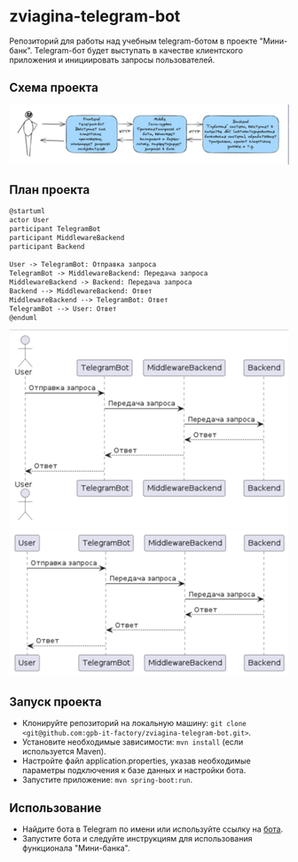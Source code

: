# zviagina-telegram-bot
Репозиторий для работы над учебным telegram-ботом в проекте "Мини-банк". Telegram-бот будет выступать в качестве клиентского приложения и инициировать запросы пользователей. 

## Схема проекта

![img.png](img.png)

## План проекта

```plantuml
@startuml
actor User
participant TelegramBot
participant MiddlewareBackend
participant Backend

User -> TelegramBot: Отправка запроса
TelegramBot -> MiddlewareBackend: Передача запроса
MiddlewareBackend -> Backend: Передача запроса
Backend --> MiddlewareBackend: Ответ
MiddlewareBackend --> TelegramBot: Ответ
TelegramBot --> User: Ответ
@enduml
```

![img_2.png](img_2.png)![img_1.png](img_1.png)

## Запуск проекта
* Клонируйте репозиторий на локальную машину: `git clone <git@github.com:gpb-it-factory/zviagina-telegram-bot.git>`.
* Установите необходимые зависимости: `mvn install` (если используется Maven).
* Настройте файл application.properties, указав необходимые параметры подключения к базе данных и настройки бота.
* Запустите приложение: `mvn spring-boot:run`.

## Использование
* Найдите бота в Telegram по имени или используйте ссылку на [бота](здесь_однажды_будет_ссылка).
* Запустите бота и следуйте инструкциям для использования функционала "Мини-банка".